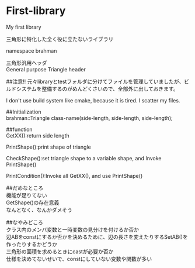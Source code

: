 # First-library
My first library

三角形に特化した全く役に立たないライブラリ

namespace brahman<br>

三角形汎用ヘッダ<br>
General purpose Triangle header<br>

##注意!!
元々libraryとtestフォルダに分けてファイルを管理していましたが、ビルドシステムを整備するのがめんどくさいので、全部外に出しておきます。

I don't use build system like cmake, because it is tired.
I scatter my files.

##Initialization<br>
brahman::Triangle<typename> class-name(side-length, side-length, side-length);<br>

##function<br>
GetXX():return side length<br>

PrintShape():print shape of triangle<br>

CheckShape():set triangle shape to a variable shape, and Invoke PrintShape()<br>

PrintCondition():Invoke all GetXX(), and use PrintShape()<br>

##だめなところ<br>
機能が足りてない<br>
GetShape()の存在意義<br>
なんとなく、なんかダメそう<br>

##なやみどころ<br>
クラス内のメンバ変数と一時変数の見分けを付けるか否か<br>
辺ABをconstにするか否かを決めるために、辺の長さを変えたりするSetAB()を作ったりするかどうか<br>
三角形の面積を求めるときにcastが必要か否か<br>
仕様を決めてないせいで、constにしていない変数や関数が多い<br>
